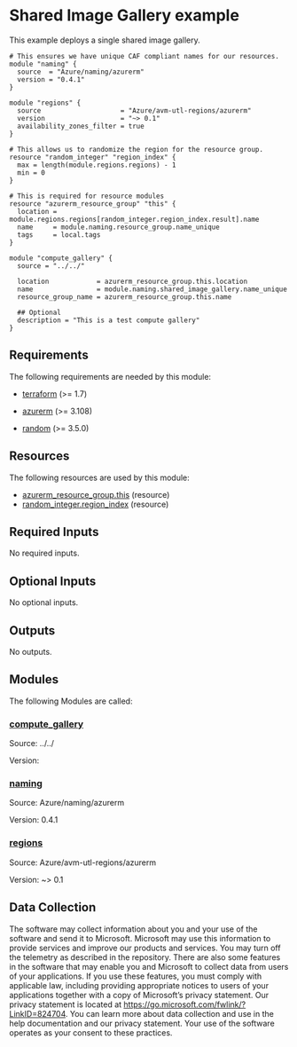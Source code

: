 <!-- BEGIN_TF_DOCS -->
# Shared Image Gallery example

This example deploys a single shared image gallery.

```hcl
# This ensures we have unique CAF compliant names for our resources.
module "naming" {
  source  = "Azure/naming/azurerm"
  version = "0.4.1"
}

module "regions" {
  source                    = "Azure/avm-utl-regions/azurerm"
  version                   = "~> 0.1"
  availability_zones_filter = true
}

# This allows us to randomize the region for the resource group.
resource "random_integer" "region_index" {
  max = length(module.regions.regions) - 1
  min = 0
}

# This is required for resource modules
resource "azurerm_resource_group" "this" {
  location = module.regions.regions[random_integer.region_index.result].name
  name     = module.naming.resource_group.name_unique
  tags     = local.tags
}

module "compute_gallery" {
  source = "../../"

  location            = azurerm_resource_group.this.location
  name                = module.naming.shared_image_gallery.name_unique
  resource_group_name = azurerm_resource_group.this.name

  ## Optional
  description = "This is a test compute gallery"
}
```

<!-- markdownlint-disable MD033 -->
## Requirements

The following requirements are needed by this module:

- <a name="requirement_terraform"></a> [terraform](#requirement\_terraform) (>= 1.7)

- <a name="requirement_azurerm"></a> [azurerm](#requirement\_azurerm) (>= 3.108)

- <a name="requirement_random"></a> [random](#requirement\_random) (>= 3.5.0)

## Resources

The following resources are used by this module:

- [azurerm_resource_group.this](https://registry.terraform.io/providers/hashicorp/azurerm/latest/docs/resources/resource_group) (resource)
- [random_integer.region_index](https://registry.terraform.io/providers/hashicorp/random/latest/docs/resources/integer) (resource)

<!-- markdownlint-disable MD013 -->
## Required Inputs

No required inputs.

## Optional Inputs

No optional inputs.

## Outputs

No outputs.

## Modules

The following Modules are called:

### <a name="module_compute_gallery"></a> [compute\_gallery](#module\_compute\_gallery)

Source: ../../

Version:

### <a name="module_naming"></a> [naming](#module\_naming)

Source: Azure/naming/azurerm

Version: 0.4.1

### <a name="module_regions"></a> [regions](#module\_regions)

Source: Azure/avm-utl-regions/azurerm

Version: ~> 0.1

<!-- markdownlint-disable-next-line MD041 -->
## Data Collection

The software may collect information about you and your use of the software and send it to Microsoft. Microsoft may use this information to provide services and improve our products and services. You may turn off the telemetry as described in the repository. There are also some features in the software that may enable you and Microsoft to collect data from users of your applications. If you use these features, you must comply with applicable law, including providing appropriate notices to users of your applications together with a copy of Microsoft’s privacy statement. Our privacy statement is located at <https://go.microsoft.com/fwlink/?LinkID=824704>. You can learn more about data collection and use in the help documentation and our privacy statement. Your use of the software operates as your consent to these practices.
<!-- END_TF_DOCS -->